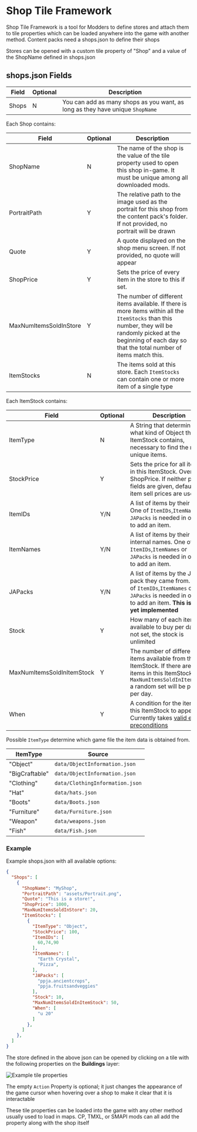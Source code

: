 ﻿# Shop Tile Framework

Shop Tile Framework is a tool for Modders to define stores and attach them to tile properties which can be loaded anywhere into the game with another method. Content packs need a shops.json to define their shops

Stores can be opened with a custom tile property of "Shop" and a value of the ShopName defined in shops.json

## shops.json Fields

Field | Optional | Description
------------ | ------------- | -------------
Shops | N | You can add as many shops as you want, as long as they have unique `ShopName` 

Each Shop contains:

Field | Optional | Description
------------ | ------------- | -------------
ShopName | N | The name of the shop is the value of the tile property used to open this shop in-game. It must be unique among all downloaded mods.
PortraitPath | Y | The relative path to the image used as the portrait for this shop from the content pack's folder. If not provided, no portrait will be drawn
Quote | Y | A quote displayed on the shop menu screen. If not provided, no quote will appear
ShopPrice | Y | Sets the price of every item in the store to this if set.
MaxNumItemsSoldInStore | Y | The number of different items available. If there is more items within all the `ItemStocks` than this number, they will be randomly picked at the beginning of each day so that the total number of items match this.
ItemStocks | N | The items sold at this store. Each `ItemStocks` can contain one or more item of a single type


Each ItemStock contains:

Field | Optional | Description
------------ | ------------- | -------------
ItemType | N |  A String that determines what kind of Object this ItemStock contains, necessary to find the right unique items.
StockPrice | Y | Sets the price for all items in this ItemStock. Overrides ShopPrice. If neither price fields are given, default item sell prices are used
ItemIDs | Y/N | A list of items by their IDS. One of `ItemIDs`,`ItemNames` or `JAPacks` is needed in order to add an item.
ItemNames | Y/N | A list of items by their internal names. One of `ItemIDs`,`ItemNames` or `JAPacks` is needed in order to add an item.
JAPacks | Y/N | A list of items by the JA pack they came from. One of `ItemIDs`,`ItemNames` or `JAPacks` is needed in order to add an item. **This is not yet implemented**
Stock | Y | How many of each item is available to buy per day. If not set, the stock is unlimited
MaxNumItemsSoldInItemStock | Y | The number of different items available from this ItemStock. If there are more items in this ItemStock than `MaxNumItemsSoldInItemStock` a random set will be picked per day.
When | Y | A condition for the items in this ItemStock to appear. Currently takes [valid event preconditions](https://stardewvalleywiki.com/Modding:Event_data#Event_preconditions)

Possible `ItemType` determine which game file the item data is obtained from.

ItemType | Source
------------ | -------------
"Object" | `data/ObjectInformation.json`
"BigCraftable" | `data/ObjectInformation.json`
"Clothing" | `data/ClothingInformation.json`
"Hat" | `data/hats.json`
"Boots" | `data/Boots.json`
"Furniture" | `data/Furniture.json`
"Weapon" | `data/weapons.json`
"Fish" | `data/Fish.json`

### Example
Example shops.json with all available options:
```json
{
  "Shops": [
    {
      "ShopName": "MyShop",
      "PortraitPath": "assets/Portrait.png",
      "Quote": "This is a store!",
      "ShopPrice": 1000,
      "MaxNumItemsSoldInStore": 20,
      "ItemStocks": [
		{
          "ItemType": "Object",
          "StockPrice": 100,
          "ItemIDs": [
            60,74,90
          ],
          "ItemNames": [
			"Earth Crystal",
			"Pizza",
          ],
		  "JAPacks": [
			"ppja.ancientcrops",
			"ppja.fruitsandveggies"
          ],
          "Stock": 10,
          "MaxNumItemsSoldInItemStock": 50,
          "When": [
          	"u 20"
          ]
        },
      ]
    },
  ]
}
```

The store defined in the above json can be opened by clicking on a tile with the following properties on the **Buildings** layer:

![Example tile properties](https://media.discordapp.net/attachments/305520470114172928/659874803498614795/unknown.png)

The empty `Action` Property is optional; it just changes the appearance of the game cursor when hovering over a shop to make it clear that it is interactable

These tile properties can be loaded into the game with any other method usually used to load in maps. CP, TMXL, or SMAPI mods can all add the property along with the shop itself
